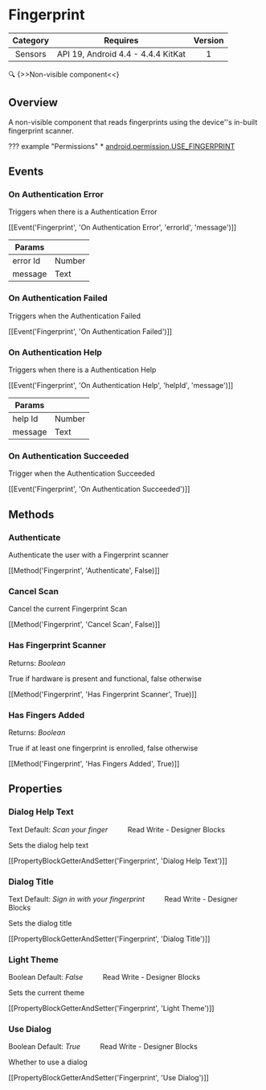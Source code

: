 # Fingerprint

| Category | Requires | Version |
|:--------:|:-------:|:--------:|
|Sensors|API 19, Android 4.4 - 4.4.4 KitKat|1|

:mag: {>>Non-visible component<<}

## Overview

A non-visible component that reads fingerprints using the device''s in-built fingerprint scanner.

??? example "Permissions"
    * [android.permission.USE_FINGERPRINT](https://developer.android.com/reference/android/Manifest.permission.html#android.permission.USE_FINGERPRINT)


## Events

### On Authentication Error

Triggers when there is a Authentication Error

[[Event('Fingerprint', 'On Authentication Error', 'errorId', 'message')]]

| Params | []() |
|--------|------|
|error Id|<span class="chip chip-number">Number</span>|
|message|<span class="chip chip-text">Text</span>|


### On Authentication Failed

Triggers when the Authentication Failed

[[Event('Fingerprint', 'On Authentication Failed')]]

### On Authentication Help

Triggers when there is a Authentication Help

[[Event('Fingerprint', 'On Authentication Help', 'helpId', 'message')]]

| Params | []() |
|--------|------|
|help Id|<span class="chip chip-number">Number</span>|
|message|<span class="chip chip-text">Text</span>|


### On Authentication Succeeded

Trigger when the Authentication Succeeded

[[Event('Fingerprint', 'On Authentication Succeeded')]]

## Methods

### Authenticate

Authenticate the user with a Fingerprint scanner

[[Method('Fingerprint', 'Authenticate', False)]]

### Cancel Scan

Cancel the current Fingerprint Scan

[[Method('Fingerprint', 'Cancel Scan', False)]]

### Has Fingerprint Scanner

<span class="chip chip-boolean">Returns: <i>Boolean</i></span> 

True if hardware is present and functional, false otherwise

[[Method('Fingerprint', 'Has Fingerprint Scanner', True)]]

### Has Fingers Added

<span class="chip chip-boolean">Returns: <i>Boolean</i></span> 

True if at least one fingerprint is enrolled, false otherwise

[[Method('Fingerprint', 'Has Fingers Added', True)]]

## Properties

### Dialog Help Text

<span class="chip chip-text">Text</span> <span class="chip chip-text">Default: <i>Scan your finger</i></span>&nbsp;&nbsp;&nbsp;&nbsp;&nbsp;&nbsp;&nbsp;&nbsp;&nbsp;&nbsp;<span class="chip chip-rw">Read</span> <span class="chip chip-rw">Write</span> - <span class="chip chip-bd">Designer</span> <span class="chip chip-bd">Blocks</span> 

Sets the dialog help text

[[PropertyBlockGetterAndSetter('Fingerprint', 'Dialog Help Text')]]

### Dialog Title

<span class="chip chip-text">Text</span> <span class="chip chip-text">Default: <i>Sign in with your fingerprint</i></span>&nbsp;&nbsp;&nbsp;&nbsp;&nbsp;&nbsp;&nbsp;&nbsp;&nbsp;&nbsp;<span class="chip chip-rw">Read</span> <span class="chip chip-rw">Write</span> - <span class="chip chip-bd">Designer</span> <span class="chip chip-bd">Blocks</span> 

Sets the dialog title

[[PropertyBlockGetterAndSetter('Fingerprint', 'Dialog Title')]]

### Light Theme

<span class="chip chip-boolean">Boolean</span> <span class="chip chip-boolean">Default: <i>False</i></span>&nbsp;&nbsp;&nbsp;&nbsp;&nbsp;&nbsp;&nbsp;&nbsp;&nbsp;&nbsp;<span class="chip chip-rw">Read</span> <span class="chip chip-rw">Write</span> - <span class="chip chip-bd">Designer</span> <span class="chip chip-bd">Blocks</span> 

Sets the current theme

[[PropertyBlockGetterAndSetter('Fingerprint', 'Light Theme')]]

### Use Dialog

<span class="chip chip-boolean">Boolean</span> <span class="chip chip-boolean">Default: <i>True</i></span>&nbsp;&nbsp;&nbsp;&nbsp;&nbsp;&nbsp;&nbsp;&nbsp;&nbsp;&nbsp;<span class="chip chip-rw">Read</span> <span class="chip chip-rw">Write</span> - <span class="chip chip-bd">Designer</span> <span class="chip chip-bd">Blocks</span> 

Whether to use a dialog

[[PropertyBlockGetterAndSetter('Fingerprint', 'Use Dialog')]]